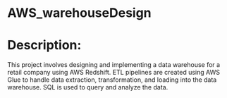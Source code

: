 # AWS_warehouseDesign
# Description:
This project involves designing and implementing a data warehouse for a retail company using AWS Redshift. ETL pipelines are created using AWS Glue to handle data extraction, transformation, and loading into the data warehouse. SQL is used to query and analyze the data.
